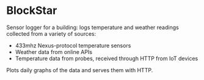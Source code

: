 # BlockStar
Sensor logger for a building: logs temperature and weather readings collected from a variety
of sources:

- 433mhz Nexus-protocol temperature sensors
- Weather data from online APIs
- Temperature data from probes, received through HTTP from IoT devices

Plots daily graphs of the data and serves them with HTTP. 



